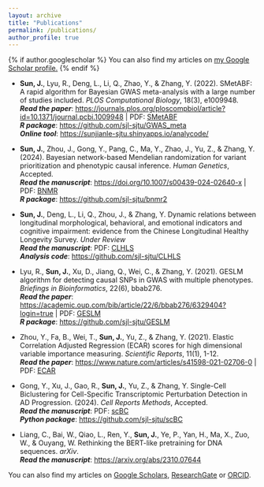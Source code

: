 ```yaml
---
layout: archive
title: "Publications"
permalink: /publications/
author_profile: true
---
```



{% if author.googlescholar %}
  You can also find my articles on <u><a href="{{author.googlescholar}}">my Google Scholar profile</a>.</u>
{% endif %}

*	**Sun, J.**, Lyu, R., Deng, L., Li, Q., Zhao, Y., & Zhang, Y. (2022). SMetABF: A rapid algorithm for Bayesian GWAS meta-analysis with a large number of studies included. *PLOS Computational Biology*, 18(3), e1009948. <br>
***Read the paper***: <https://journals.plos.org/ploscompbiol/article?id=10.1371/journal.pcbi.1009948> | PDF: [SMetABF](../files/SMetABF.pdf) <br>
***R package***: <https://github.com/sjl-sjtu/GWAS_meta> <br>
***Online tool***: <https://sunjianle-sjtu.shinyapps.io/analycode/>

*	**Sun, J.**, Zhou, J., Gong, Y., Pang, C., Ma, Y., Zhao, J., Yu, Z., & Zhang, Y. (2024). Bayesian network-based Mendelian randomization for variant prioritization and phenotypic causal inference. *Human Genetics*, Accepted. <br>
***Read the manuscript***: <https://doi.org/10.1007/s00439-024-02640-x> | PDF: [BNMR](../files/BNMR.pdf) <br>
***R package***: <https://github.com/sjl-sjtu/bnmr2>

*	**Sun, J.**, Deng, L., Li, Q., Zhou, J., & Zhang, Y. Dynamic relations between longitudinal morphological, behavioral, and emotional indicators and cognitive impairment: evidence from the Chinese Longitudinal Healthy Longevity Survey. *Under Review* <br>
***Read the manuscript***: PDF: [CLHLS](../files/CLHLS.pdf) <br>
***Analysis code***: <https://github.com/sjl-sjtu/CLHLS>

*	Lyu, R., **Sun, J.**, Xu, D., Jiang, Q., Wei, C., & Zhang, Y. (2021). GESLM algorithm for detecting causal SNPs in GWAS with multiple phenotypes. *Briefings in Bioinformatics*, 22(6), bbab276. <br>
***Read the paper***: <https://academic.oup.com/bib/article/22/6/bbab276/6329404?login=true> | PDF: [GESLM](../files/GESLM.pdf) <br>
***R package***: <https://github.com/sjl-sjtu/GESLM>

*	Zhou, Y., Fa, B., Wei, T., **Sun, J.**, Yu, Z., & Zhang, Y. (2021). Elastic Correlation Adjusted Regression (ECAR) scores for high dimensional variable importance measuring. *Scientific Reports*, 11(1), 1-12. <br>
***Read the paper***: <https://www.nature.com/articles/s41598-021-02706-0> | PDF: [ECAR](../files/ECAR.pdf)

*	Gong, Y., Xu, J., Gao, R., **Sun, J.**, Yu, Z., & Zhang, Y. Single-Cell Biclustering for Cell-Specific Transcriptomic Perturbation Detection in AD Progression.  (2024). *Cell Reports Methods*, Accepted. <br>
***Read the manuscript***: PDF: [scBC](../files/scBC.pdf) <br>
***Python package***: <https://github.com/sjl-sjtu/scBC>

*	Liang, C., Bai, W., Qiao, L., Ren, Y., **Sun, J.**, Ye, P., Yan, H., Ma, X., Zuo, W., & Ouyang, W. Rethinking the BERT-like pretraining for DNA sequences. *arXiv*. <br>
***Read the manuscript***: <https://arxiv.org/abs/2310.07644>

You can also find my articles on [Google Scholars](https://scholar.google.com/citations?user=sRFyIxAAAAAJ&hl=en&authuser=1), [ResearchGate](https://www.researchgate.net/profile/Jianle-Sun) or [ORCID](https://orcid.org/0000-0002-0001-0992).
